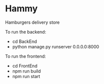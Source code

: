 # Hammy
Hamburgers delivery store

To run the backend:
* cd BackEnd
* python manage.py runserver 0.0.0.0:8000

To run the frontend:
* cd FrontEnd
* npm run build
* npm run start